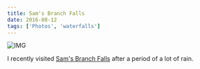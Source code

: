 ```yaml
---
title: Sam's Branch Falls
date: 2016-08-12
tags: ['Photos', 'waterfalls']
---
```


![IMG](/images/posts/DSC01731.jpg)

I recently visited [Sam's Branch Falls](http://www.ncwaterfalls.com/sam_branch1.htm) after a period of a lot of rain. 